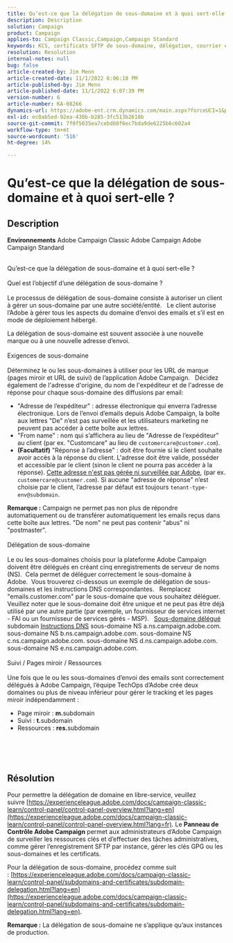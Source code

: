 ```yaml
---
title: Qu’est-ce que la délégation de sous-domaine et à quoi sert-elle ?
description: Description
solution: Campaign
product: Campaign
applies-to: Campaign Classic,Campaign,Campaign Standard
keywords: KCS, certificats SFTP de sous-domaine, délégation, courrier électronique, réponse, Campaign
resolution: Resolution
internal-notes: null
bug: false
article-created-by: Jim Menn
article-created-date: 11/1/2022 6:06:18 PM
article-published-by: Jim Menn
article-published-date: 11/1/2022 6:07:39 PM
version-number: 6
article-number: KA-08266
dynamics-url: https://adobe-ent.crm.dynamics.com/main.aspx?forceUCI=1&pagetype=entityrecord&etn=knowledgearticle&id=53374fdc-0f5a-ed11-9561-6045bd006a22
exl-id: ec0ab5ed-92ea-430b-b285-3fc513b2618b
source-git-commit: 7f0f5035ea7cebd60f6ec7bda9de6225b6c602a4
workflow-type: tm+mt
source-wordcount: '516'
ht-degree: 14%

---
```


# Qu’est-ce que la délégation de sous-domaine et à quoi sert-elle ?

## Description


<b>Environnements</b>
Adobe Campaign Classic Adobe Campaign Adobe Campaign Standard

<br>Qu’est-ce que la délégation de sous-domaine et à quoi sert-elle ?<br><br>Quel est l’objectif d’une délégation de sous-domaine ?<br><br>
Le processus de délégation de sous-domaine consiste à autoriser un client à gérer un sous-domaine par une autre société/entité.  
Le client autorise l’Adobe à gérer tous les aspects du domaine d’envoi des emails et s’il est en mode de déploiement hébergé.

La délégation de sous-domaine est souvent associée à une nouvelle marque ou à une nouvelle adresse d’envoi.
<br><br>Exigences de sous-domaine<br><br>
Déterminez le ou les sous-domaines à utiliser pour les URL de marque (pages miroir et URL de suivi) de l’application Adobe Campaign.  
Décidez également de l&#39;adresse d&#39;origine, du nom de l&#39;expéditeur et de l&#39;adresse de réponse pour chaque sous-domaine des diffusions par email:

- &quot;Adresse de l’expéditeur&quot; : adresse électronique qui enverra l’adresse électronique. Lors de l’envoi d’emails depuis Adobe Campaign, la boîte aux lettres &quot;De&quot; n’est pas surveillée et les utilisateurs marketing ne peuvent pas accéder à cette boîte aux lettres.
- &quot;From name&quot; : nom qui s’affichera au lieu de &quot;Adresse de l’expéditeur&quot; au client (par ex. &quot;Customcare&quot; au lieu de `customercare@customer.com`).
- <b>(Facultatif)</b> &quot;Réponse à l’adresse&quot; : doit être fournie si le client souhaite avoir accès à la réponse du client. L&#39;adresse doit être valide, posséder et accessible par le client (sinon le client ne pourra pas accéder à la réponse). <u>Cette adresse n&#39;est pas gérée ni surveillée par Adobe</u>, (par ex. `customercare@customer.com`). Si aucune &quot;adresse de réponse&quot; n’est choisie par le client, l’adresse par défaut est toujours `tenant-type-env@subdomain`.


<b>Remarque :</b> Campaign ne permet pas non plus de répondre automatiquement ou de transférer automatiquement les emails reçus dans cette boîte aux lettres. &quot;De nom&quot; ne peut pas contenir &quot;abus&quot; ni &quot;postmaster&quot;.
<br><br>Délégation de sous-domaine<br><br>
Le ou les sous-domaines choisis pour la plateforme Adobe Campaign doivent être délégués en créant cinq enregistrements de serveur de noms (NS). 
Cela permet de déléguer correctement le sous-domaine à Adobe.  Vous trouverez ci-dessous un exemple de délégation de sous-domaines et les instructions DNS correspondantes.  
Remplacez &quot;emails.customer.com&quot; par le sous-domaine que vous souhaitez déléguer.  
Veuillez noter que le sous-domaine doit être unique et ne peut pas être déjà utilisé par une autre partie (par exemple, un fournisseur de services internet - FAI ou un fournisseur de services gérés - MSP).
 
<u>Sous-domaine délégué</u>
subdomain
<u>Instructions DNS</u>
sous-domaine NS a.ns.campaign.adobe.com.
sous-domaine NS b.ns.campaign.adobe.com.
sous-domaine NS c.ns.campaign.adobe.com.
sous-domaine NS d.ns.campaign.adobe.com.
sous-domaine NS e.ns.campaign.adobe.com.
<br><br>Suivi / Pages miroir / Ressources<br><br>
Une fois que le ou les sous-domaines d’envoi des emails sont correctement délégués à Adobe Campaign, l’équipe TechOps d’Adobe crée deux domaines ou plus de niveau inférieur pour gérer le tracking et les pages miroir indépendamment :

- Page miroir : <b>m.</b>subdomain
- Suivi : <b>t.</b>subdomain
- Ressources : <b>res.</b>subdomain

<br><br> <br>

## Résolution


Pour permettre la délégation de domaine en libre-service, veuillez suivre [https://experienceleague.adobe.com/docs/campaign-classic-learn/control-panel/control-panel-overview.html?lang=en](https://experienceleague.adobe.com/docs/campaign-classic-learn/control-panel/control-panel-overview.html?lang=fr).
Le <b>Panneau de Contrôle Adobe Campaign</b> permet aux administrateurs d’Adobe Campaign de surveiller les ressources clés et d’effectuer des tâches administratives, comme gérer l’enregistrement SFTP par instance, gérer les clés GPG ou les sous-domaines et les certificats.

Pour la délégation de sous-domaine, procédez comme suit : [https://experienceleague.adobe.com/docs/campaign-classic-learn/control-panel/subdomains-and-certificates/subdomain-delegation.html?lang=en](https://experienceleague.adobe.com/docs/campaign-classic-learn/control-panel/subdomains-and-certificates/subdomain-delegation.html?lang=en).

<b>Remarque :</b> La délégation de sous-domaine ne s’applique qu’aux instances de production.
